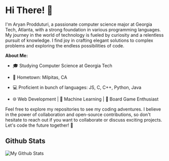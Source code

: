 # Hi There! 👋

I'm Aryan Prodduturi, a passionate computer science major at Georgia Tech, Atlanta, with a strong foundation in various programming languages. My journey in the world of technology is fueled by curiosity and a relentless pursuit of knowledge. I find joy in crafting elegant solutions to complex problems and exploring the endless possibilities of code.

**About Me:**
- 🎓 Studying Computer Science at Georgia Tech
- 🏡 Hometown: Milpitas, CA

- 💻 Proficient in bunch of languages: JS, C, C++, Python, Java
- 🌐 Web Development | 🤖 Machine Learning | 🎲 Board Game Enthusiast

Feel free to explore my repositories to see my coding adventures. I believe in the power of collaboration and open-source contributions, so don't hesitate to reach out if you want to collaborate or discuss exciting projects. Let's code the future together! 🚀

## Github Stats
![My Github Stats](https://github-readme-stats.vercel.app/api?username=1aryanpro&show_icons=true&count_private=true&theme=react)

<!--
[![GitHub Streak](http://github-readme-streak-stats.herokuapp.com?user=1aryanpro&theme=react&date_format=M%20j%5B%2C%20Y%5D)](https://git.io/streak-stats)

[![willianrod's wakatime stats](https://github-readme-stats.vercel.app/api/wakatime?username=1aryanpro&theme=react&layout=compact)](https://github.com/anuraghazra/github-readme-stats)

[![Top Langs](https://github-readme-stats.vercel.app/api/top-langs/?username=1aryanpro&layout=compact&theme=react)](https://github.com/anuraghazra/github-readme-stats)
-->
